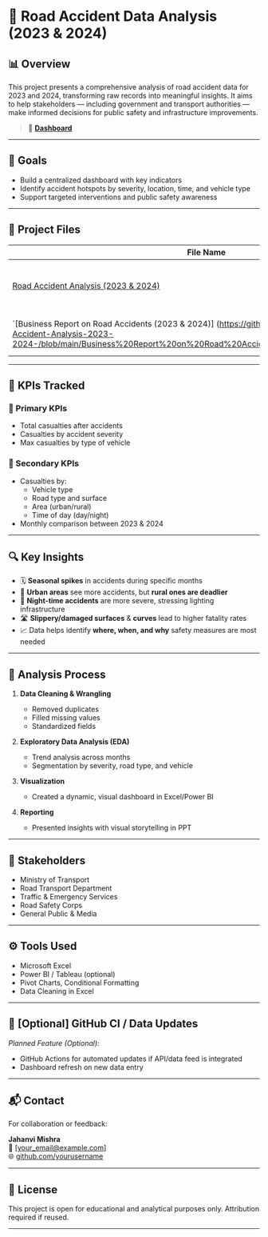 # 🚧 Road Accident Data Analysis (2023 & 2024)



## 📊 Overview

This project presents a comprehensive analysis of road accident data for 2023 and 2024, transforming raw records into meaningful insights. It aims to help stakeholders — including government and transport authorities — make informed decisions for public safety and infrastructure improvements.

> 🔗 **[Dashboard](https://github.com/Jahanvi06092004/Road-Accident-Analysis-2023-2024-/blob/main/Dashboard%20image.png)**  
> 

---

## 🎯 Goals

- Build a centralized dashboard with key indicators
- Identify accident hotspots by severity, location, time, and vehicle type
- Support targeted interventions and public safety awareness

---

## 📂 Project Files

| File Name | Description |
|-----------|-------------|
| [Road Accident Analysis (2023 & 2024)](https://github.com/Jahanvi06092004/Road-Accident-Analysis-2023-2024-/blob/main/Road%20Accident%20Analyis(2023%20%26%202024).xlsx) | Jupyter Notebook with analysis and visualizations |
| `[Business Report on Road Accidents (2023 & 2024)] (https://github.com/Jahanvi06092004/Road-Accident-Analysis-2023-2024-/blob/main/Business%20Report%20on%20Road%20Accidents(2023%20%26%202024).pptx| PowerPoint presentation summarizing key insights |


---

## 📌 KPIs Tracked

### 🔹 Primary KPIs
- Total casualties after accidents
- Casualties by accident severity
- Max casualties by type of vehicle

### 🔸 Secondary KPIs
- Casualties by:
  - Vehicle type
  - Road type and surface
  - Area (urban/rural)
  - Time of day (day/night)
- Monthly comparison between 2023 & 2024

---

## 🔍 Key Insights

- 🗓️ **Seasonal spikes** in accidents during specific months
- 🌆 **Urban areas** see more accidents, but **rural ones are deadlier**
- 🌙 **Night-time accidents** are more severe, stressing lighting infrastructure
- 🛣️ **Slippery/damaged surfaces** & **curves** lead to higher fatality rates
- 📈 Data helps identify **where, when, and why** safety measures are most needed

---

## 🧠 Analysis Process

1. **Data Cleaning & Wrangling**
   - Removed duplicates
   - Filled missing values
   - Standardized fields

2. **Exploratory Data Analysis (EDA)**
   - Trend analysis across months
   - Segmentation by severity, road type, and vehicle

3. **Visualization**
   - Created a dynamic, visual dashboard in Excel/Power BI

4. **Reporting**
   - Presented insights with visual storytelling in PPT

---

## 👥 Stakeholders

- Ministry of Transport  
- Road Transport Department  
- Traffic & Emergency Services  
- Road Safety Corps  
- General Public & Media  

---

## ⚙️ Tools Used

- Microsoft Excel  
- Power BI / Tableau (optional)  
- Pivot Charts, Conditional Formatting  
- Data Cleaning in Excel

---

## 🧪 [Optional] GitHub CI / Data Updates

*Planned Feature (Optional):*

- GitHub Actions for automated updates if API/data feed is integrated
- Dashboard refresh on new data entry

---

## 📬 Contact

For collaboration or feedback:

**Jahanvi Mishra**  
📧 [your_email@example.com]  
🌐 [github.com/yourusername](https://github.com/yourusername)

---

## 📌 License

This project is open for educational and analytical purposes only. Attribution required if reused.

---


